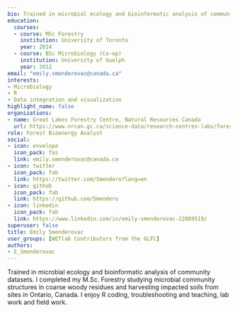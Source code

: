 ```yaml
--- 
bio: Trained in microbial ecology and bioinformatic analysis of community datasets.
education:
  courses:
  - course: MSc Forestry
    institution: University of Toronto
    year: 2014
  - course: BSc Microbiology (Co-op)
    institution: University of Guelph
    year: 2012
email: "emily.smenderovac@canada.ca"
interests:
- Microbiology
- R
- Data integration and visualization
highlight_name: false
organizations:
- name: Great Lakes Forestry Centre, Natural Resources Canada
  url: https://www.nrcan.gc.ca/science-data/research-centres-labs/forestry-research-centres/great-lakes-forestry-centre/13459
role: Forest Bioenergy Analyst
social:
- icon: envelope
  icon_pack: fas
  link: emily.smenderovac@canada.ca
- icon: twitter
  icon_pack: fab
  link: https://twitter.com/Smendero?lang=en
- icon: github
  icon_pack: fab
  link: https://github.com/Smendero
- icon: linkedin
  icon_pack: fab
  link: https://www.linkedin.com/in/emily-smenderovac-22889519/
superuser: false
title: Emily Smenderovac
user_groups: [WETlab Contributors from the GLFC]
authors:
- E_Smenderovac
---
```


Trained in microbial ecology and bioinformatic analysis of community datasets.
I completed my M.Sc. Forestry studying microbial community structures in coarse woody residues and harvesting impacted soils from sites in Ontario, Canada.  I enjoy R coding, troubleshooting and teaching, lab work and field work.
